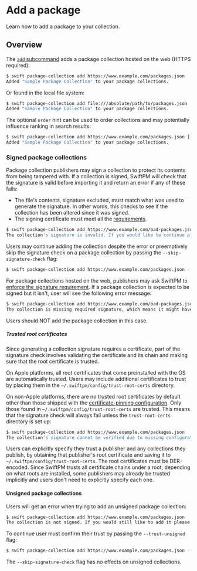 # Add a package

Learn how to add a package to your collection.

## Overview

The [`add` subcommand](<doc:PackageCollectionAdd>) adds a package collection hosted on the web (HTTPS required):

```bash
$ swift package-collection add https://www.example.com/packages.json
Added "Sample Package Collection" to your package collections.
```

Or found in the local file system:

```bash
$ swift package-collection add file:///absolute/path/to/packages.json
Added "Sample Package Collection" to your package collections.
```

The optional `order` hint can be used to order collections and may potentially influence ranking in search results:

```bash
$ swift package-collection add https://www.example.com/packages.json [--order N]
Added "Sample Package Collection" to your package collections.
```

### Signed package collections

Package collection publishers may sign a collection to protect its contents from being tampered with. 
If a collection is signed, SwiftPM will check that the 
signature is valid before importing it and return an error if any of these fails:
- The file's contents, signature excluded, must match what was used to generate the signature. 
In other words, this checks to see if the collection has been altered since it was signed.
- The signing certificate must meet all the [requirements](<doc:PackageCollectionSigning#Requirements-on-signing-certificate>).

```bash
$ swift package-collection add https://www.example.com/bad-packages.json
The collection's signature is invalid. If you would like to continue please rerun command with '--skip-signature-check'.
```

Users may continue adding the collection despite the error or preemptively skip the signature check on a package collection by passing the `--skip-signature-check` flag:

```bash
$ swift package-collection add https://www.example.com/packages.json --skip-signature-check
```

For package collections hosted on the web, publishers may ask SwiftPM to [enforce the signature requirement](<doc:PackageCollectionSigning#Protecting-package-collections>). If a package collection is
expected to be signed but it isn't, user will see the following error message:

```bash
$ swift package-collection add https://www.example.com/bad-packages.json
The collection is missing required signature, which means it might have been compromised.
```

Users should NOT add the package collection in this case.

##### Trusted root certificates

Since generating a collection signature requires a certificate, part of the signature check involves validating the certificate and its chain and making sure that the root certificate is trusted.

On Apple platforms, all root certificates that come preinstalled with the OS are automatically trusted. Users may include additional certificates to trust by placing 
them in the `~/.swiftpm/config/trust-root-certs` directory. 

On non-Apple platforms, there are no trusted root certificates by default other than those shipped with the [certificate-pinning configuration](<doc:PackageCollectionSigning#Protecting-package-collections>). Only those 
found in `~/.swiftpm/config/trust-root-certs` are trusted. This means that the signature check will always fail unless the `trust-root-certs` directory is set up:

```bash
$ swift package-collection add https://www.example.com/packages.json
The collection's signature cannot be verified due to missing configuration.
```

Users can explicitly specify they trust a publisher and any collections they publish, by obtaining that publisher's root certificate and saving it to `~/.swiftpm/config/trust-root-certs`. The 
root certificates must be DER-encoded. Since SwiftPM trusts all certificate chains under a root, depending on what roots are installed, some publishers may already be trusted implicitly and 
users don't need to explicitly specify each one. 

#### Unsigned package collections

Users will get an error when trying to add an unsigned package collection:

```bash
$ swift package-collection add https://www.example.com/packages.json
The collection is not signed. If you would still like to add it please rerun 'add' with '--trust-unsigned'.
```

To continue user must confirm their trust by passing the `--trust-unsigned` flag:

```bash
$ swift package-collection add https://www.example.com/packages.json --trust-unsigned
```

The `--skip-signature-check` flag has no effects on unsigned collections.
